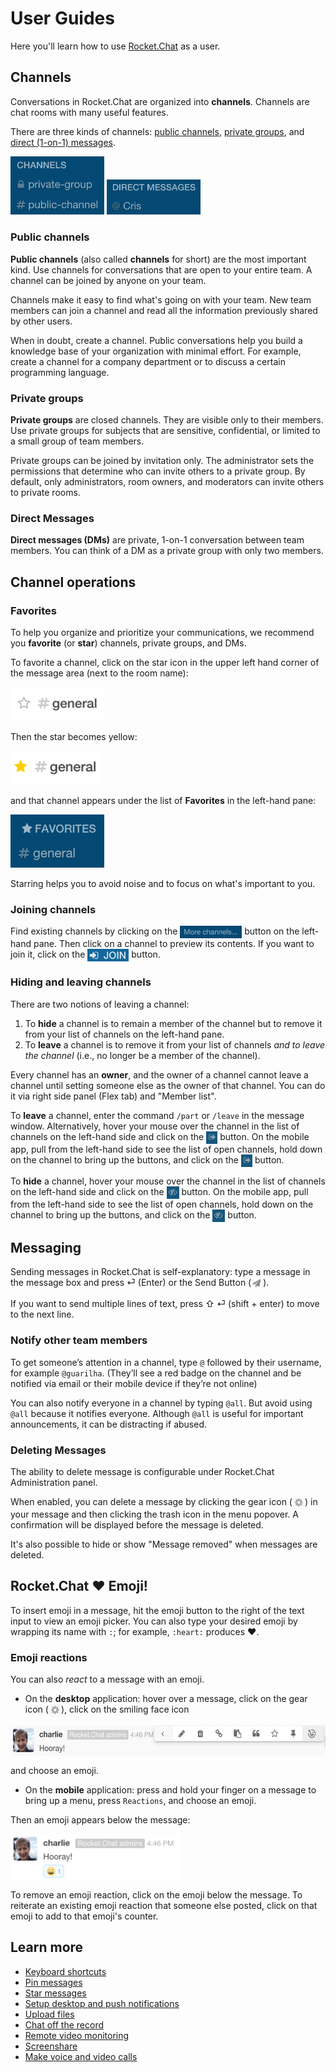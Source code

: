 # User Guides

Here you'll learn how to use [Rocket.Chat](https://rocket.chat/) as a user.

## Channels

Conversations in Rocket.Chat are organized into __channels__. Channels are chat rooms with many useful features. 

There are three kinds of channels: [public channels](#public-channels), [private groups](#private-groups), and [direct (1-on-1) messages](#direct-messages).

<img src="public-channel-private-group.png" alt="Example of public channel and private group" width="150"/>

<img src="DM-example.png" alt="Example of a direct message" width="150"/>


### Public channels

**Public channels** (also called **channels** for short) are the most important kind. Use channels for conversations that are open to your entire team. A channel can be joined by anyone on your team. 

Channels make it easy to find what's going on with your team. New team members can join a channel and read all the information previously shared by other users.

When in doubt, create a channel. Public conversations help you build a knowledge base of your organization with minimal effort. For example, create a channel for a company department or to discuss a certain programming language.

### Private groups

**Private groups** are closed channels. They are visible only to their members. Use private groups for subjects that are sensitive, confidential, or limited to a small group of team members.

Private groups can be joined by invitation only. The administrator sets the permissions that determine who can invite others to a private group. By default, only administrators, room owners, and moderators can invite others to private rooms.

### Direct Messages

**Direct messages (DMs)** are private, 1-on-1 conversation between team members. You can think of a DM as a private group with only two members.

## Channel operations

### Favorites

To help you organize and prioritize your communications, we recommend you **favorite** (or **star**) channels, private groups, and DMs. 

To favorite a channel, click on the star icon in the upper left hand corner of the message area (next to the room name):

<img src="unstarred-channel.png" alt="Example of a starred channel" width="150"/>

Then the star becomes yellow:

<img src="starred-channel.png" alt="Example of a starred channel" width="143"/>

and that channel appears under the list of **Favorites** in the left-hand pane:

<img src="favorites-list.png" alt="Example of a starred channel" width="150"/>

Starring helps you to avoid noise and to focus on what's important to you.

### Joining channels

Find existing channels by clicking on the <img src="More channels.png" alt="More channels..." align="top" height="20"/> button on the left-hand pane. Then click on a channel to preview its contents. If you want to join it, click on the <img src="JOIN.png" alt="JOIN" align="top" height="20"/> button.

### Hiding and leaving channels

There are two notions of leaving a channel:

1. To **hide** a channel is to remain a member of the channel but to remove it from your list of channels on the left-hand pane. 
1. To **leave** a channel is to remove it from your list of channels _and to leave the channel_ (i.e., no longer be a member of the channel).

Every channel has an **owner**, and the owner of a channel cannot leave a channel until setting someone else as the owner of that channel. You can do it via right side panel (Flex tab) and "Member list".

To **leave** a channel, enter the command `/part` or `/leave` in the message window. Alternatively, hover your mouse over the channel in the list of channels on the left-hand side and click on the <img src="leave-icon.png" alt="right-pointing arrow"  align="top" height="20"/> button. On the mobile app, pull from the left-hand side to see the list of open channels, hold down on the channel to bring up the buttons, and click on the <img src="leave-icon.png" alt="right-pointing arrow" align="top" height="20"/> button.

To **hide** a channel, hover your mouse over the channel in the list of channels on the left-hand side and click on the <img src="hide-icon.png" alt="eyeball" align="top" height="20"/> button. On the mobile app, pull from the left-hand side to see the list of open channels, hold down on the channel to bring up the buttons, and click on the <img src="hide-icon.png" alt="eyeball" align="top" height="20"/> button.

## Messaging

Sending messages in Rocket.Chat is self-explanatory: type a message in the message box and press &#x23ce; (Enter) or the Send Button (<img src="send-icon.png" alt="Send icon" align="top" height="20"/>).

If you want to send multiple lines of text, press &#x21E7; &#x23ce; (shift + enter) to move to the next line.

### Notify other team members

To get someone’s attention in a channel, type `@` followed by their username, for example `@guarilha`. (They’ll see a red badge on the channel and be notified via email or their mobile device if they’re not online)

You can also notify everyone in a channel by typing `@all`. But avoid using `@all` because it notifies everyone. Although `@all` is useful for important announcements, it can be distracting if abused.

### Deleting Messages

The ability to delete message is configurable under Rocket.Chat Administration panel.

When enabled, you can delete a message by clicking the gear icon (<img src="gear-icon.png" alt="gear icon" align="top" width="20"/>) in your message and then clicking the trash icon in the menu popover. A confirmation will be displayed before the message is deleted.

It's also possible to hide or show "Message removed" when messages are deleted.

## Rocket.Chat ❤ Emoji!

To insert emoji in a message, hit the emoji button to the right of the text input to view an emoji picker. You can also type your desired emoji by wrapping its name with `:`; for example, `:heart:` produces :heart:.

### Emoji reactions

You can also _react_ to a message with an emoji. 
+ On the **desktop** application: hover over a message, click on the gear icon (<img src="gear-icon.png" align="top" alt="gear icon" width="20"/>), click on the smiling face icon

<img src="emoji-reaction.png" align="top" alt="How to choose an emoji reaction" height="50"/>

and choose an emoji.
+ On the **mobile** application: press and hold your finger on a message to bring up a menu, press `Reactions`, and choose an emoji.

Then an emoji appears below the message: 

<img src="emoji-reaction-result.png" align="top" alt="Example of an emoji reaction" height="75"/>

To remove an emoji reaction, click on the emoji below the message. To reiterate an existing emoji reaction that someone else posted, click on that emoji to add to that emoji's counter.


## Learn more

- [Keyboard shortcuts](Keyboard-Shortcuts/)
- [Pin messages](Pinning%20Messages/)
- [Star messages](Starring%20Messages/)
- [Setup desktop and push notifications](Notifications/)
- [Upload files](File%20Uploads/)
- [Chat off the record](Off-The-Record/)
- [Remote video monitoring](Remote%20Video%20Monitoring/)
- [Screenshare](Screensharing/)
- [Make voice and video calls](Voice%20and%20video%20calls/)
